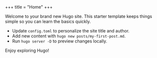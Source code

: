 +++
title = "Home"
+++

Welcome to your brand new Hugo site. This starter template keeps things simple so you can learn the basics quickly.

- Update `config.toml` to personalize the site title and author.
- Add new content with `hugo new posts/my-first-post.md`.
- Run `hugo server -D` to preview changes locally.

Enjoy exploring Hugo!
